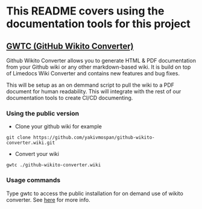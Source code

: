 # This README covers using the documentation tools for this project

## [GWTC (GitHub Wikito Converter)](https://www.npmjs.com/package/github-wikito-converter)
Github Wikito Converter allows you to generate HTML & PDF documentation from your Github wiki or any other markdown-based wiki.
It is build on top of Limedocs Wiki Converter and contains new features and bug fixes.

This will be setup as an on demmand script to pull the wiki to a PDF document for human readability. This will integrate with
the rest of our documentation tools to create CI/CD documenting.

### Using the public version
- Clone your github wiki for example

`git clone https://github.com/yakivmospan/github-wikito-converter.wiki.git`

- Convert your wiki

`gwtc ./github-wikito-converter.wiki`

### Usage commands
Type gwtc to access the public installation for on demand use of wikito converter.
See [here](https://www.npmjs.com/package/github-wikito-converter) for more info.

